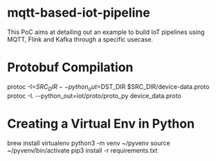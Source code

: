 # mqtt-based-iot-pipeline
This PoC aims at detailing out an example to build IoT pipelines using MQTT, Flink and Kafka through a specific usecase.


# Protobuf Compilation
protoc -I=$SRC_DIR --python_out=$DST_DIR $SRC_DIR/device-data.proto
protoc -I. --python_out=iot/proto/proto_py device_data.proto

# Creating a Virtual Env in Python
brew install virtualenv
python3 -m venv ~/pyvenv
source ~/pyvenv/bin/activate
pip3 install -r requirements.txt

